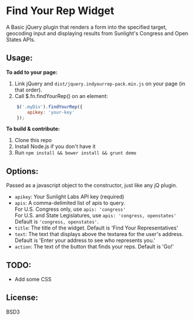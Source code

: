 # Find Your Rep Widget

A Basic jQuery plugin that renders a form into the specified target, geocoding
input and displaying results from Sunlight's Congress and Open States APIs.

## Usage:

**To add to your page:**

1. Link jQuery and `dist/jquery.indyourrep-pack.min.js` on your page (in that order).
2. Call $.fn.findYourRep() on an element:

```javascript
    $('.myDiv').findYourRep({
        apikey: 'your-key'
    });
```

**To build & contribute:**

1. Clone this repo
2. Install Node.js if you don't have it
3. Run `npm install && bower install && grunt demo`

## Options:

Passed as a javascript object to the constructor, just like any jQ plugin.

- `apikey`: Your Sunlight Labs API key (required)
- `apis`: A comma-delimited list of apis to query.  
          For U.S. Congress only, use `apis: 'congress'`  
          For U.S. and State Legislatures, use `apis: 'congress, openstates'`  
          Default is `'congress, openstates'`.
- `title`: The title of the widget. Default is 'Find Your Representatives'
- `text`: The text that displays above the textarea for the user's address.  
          Default is 'Enter your address to see who represents you.'
- `action`: The text of the button that finds your reps. Default is 'Go!'

## TODO:

- Add some CSS

## License:

BSD3
